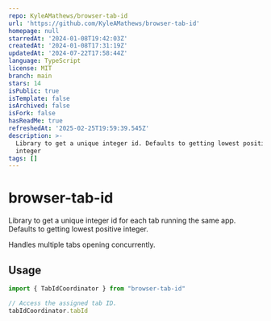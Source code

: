 ```yaml
---
repo: KyleAMathews/browser-tab-id
url: 'https://github.com/KyleAMathews/browser-tab-id'
homepage: null
starredAt: '2024-01-08T19:42:03Z'
createdAt: '2024-01-08T17:31:19Z'
updatedAt: '2024-07-22T17:58:44Z'
language: TypeScript
license: MIT
branch: main
stars: 14
isPublic: true
isTemplate: false
isArchived: false
isFork: false
hasReadMe: true
refreshedAt: '2025-02-25T19:59:39.545Z'
description: >-
  Library to get a unique integer id. Defaults to getting lowest positive
  integer
tags: []
---
```


# browser-tab-id
Library to get a unique integer id for each tab running the same app. Defaults to getting lowest positive integer.

Handles multiple tabs opening concurrently.

## Usage

```ts
import { TabIdCoordinator } from "browser-tab-id"

// Access the assigned tab ID.
tabIdCoordinator.tabId
```

